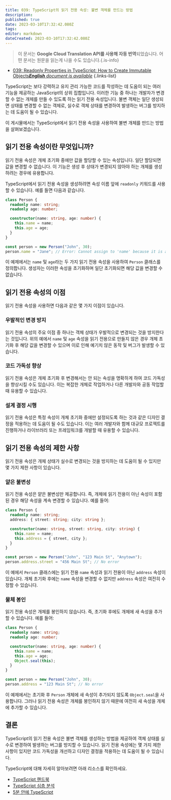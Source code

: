 ```yaml
---
title: 039: TypeScript의 읽기 전용 속성: 불변 객체를 만드는 방법
description: 
published: true
date: 2023-03-10T17:32:42.080Z
tags: 
editor: markdown
dateCreated: 2023-03-10T17:32:42.080Z
---
```


> 이 문서는 **Google Cloud Translation API를 사용해 자동 번역**되었습니다.
어떤 문서는 원문을 읽는게 나을 수도 있습니다.{.is-info}



- [039: Readonly Properties in TypeScript: How to Create Immutable Objects***English** document is available*](/en/Knowledge-base/TypeScript/Learning/039-readonly-properties-in-typescript-how-to-create-immutable-objects)
{.links-list}



TypeScript는 보다 강력하고 유지 관리 가능한 코드를 작성하는 데 도움이 되는 여러 기능을 제공하는 JavaScript의 상위 집합입니다. 이러한 기능 중 하나는 개발자가 변경할 수 없는 개체를 만들 수 있도록 하는 읽기 전용 속성입니다. 불변 객체는 일단 생성되면 상태를 변경할 수 없는 객체로, 실수로 객체 상태를 변경하여 발생하는 버그를 방지하는 데 도움이 될 수 있습니다.

이 게시물에서는 TypeScript에서 읽기 전용 속성을 사용하여 불변 개체를 만드는 방법을 살펴보겠습니다.

## 읽기 전용 속성이란 무엇입니까?

읽기 전용 속성은 개체 초기화 중에만 값을 할당할 수 있는 속성입니다. 일단 할당되면 값을 변경할 수 없습니다. 이 기능은 생성 후 상태가 변경되지 않아야 하는 개체를 생성하려는 경우에 유용합니다.

TypeScript에서 읽기 전용 속성을 생성하려면 속성 이름 앞에 `readonly` 키워드를 사용할 수 있습니다. 예를 들면 다음과 같습니다.

```typescript
class Person {
  readonly name: string;
  readonly age: number;

  constructor(name: string, age: number) {
    this.name = name;
    this.age = age;
  }
}

const person = new Person("John", 30);
person.name = "Jane"; // Error: Cannot assign to 'name' because it is a read-only property.
```

이 예제에서는 `name` 및 `age`라는 두 가지 읽기 전용 속성을 사용하여 `Person` 클래스를 정의합니다. 생성자는 이러한 속성을 초기화하며 일단 초기화되면 해당 값을 변경할 수 없습니다.

## 읽기 전용 속성의 이점

읽기 전용 속성을 사용하면 다음과 같은 몇 가지 이점이 있습니다.

### 우발적인 변경 방지

읽기 전용 속성의 주요 이점 중 하나는 객체 상태가 우발적으로 변경되는 것을 방지한다는 것입니다. 위의 예에서 `name` 및 `age` 속성을 읽기 전용으로 만들지 않은 경우 개체 초기화 후 해당 값을 변경할 수 있으며 이로 인해 예기치 않은 동작 및 버그가 발생할 수 있습니다.

### 코드 가독성 향상

읽기 전용 속성은 개체 초기화 후 변경해서는 안 되는 속성을 명확하게 하여 코드 가독성을 향상시킬 수도 있습니다. 이는 복잡한 개체로 작업하거나 다른 개발자와 공동 작업할 때 유용할 수 있습니다.

### 설계 결정 시행

읽기 전용 속성은 특정 속성이 개체 초기화 중에만 설정되도록 하는 것과 같은 디자인 결정을 적용하는 데 도움이 될 수도 있습니다. 이는 여러 개발자와 함께 대규모 프로젝트를 진행하거나 라이브러리 또는 프레임워크를 개발할 때 유용할 수 있습니다.

## 읽기 전용 속성의 제한 사항

읽기 전용 속성은 개체 상태가 실수로 변경되는 것을 방지하는 데 도움이 될 수 있지만 몇 가지 제한 사항이 있습니다.

### 얕은 불변성

읽기 전용 속성은 얕은 불변성만 제공합니다. 즉, 개체에 읽기 전용이 아닌 속성이 포함된 경우 해당 속성을 계속 변경할 수 있습니다. 예를 들어:

```typescript
class Person {
  readonly name: string;
  address: { street: string; city: string };

  constructor(name: string, street: string, city: string) {
    this.name = name;
    this.address = { street, city };
  }
}

const person = new Person("John", "123 Main St", "Anytown");
person.address.street = "456 Main St"; // No error
```

이 예에서 `Person` 클래스에는 읽기 전용 `name` 속성과 읽기 전용이 아닌 `address` 속성이 있습니다. 개체 초기화 후에는 `name` 속성을 변경할 수 없지만 `address` 속성은 여전히 수정할 수 있습니다.

### 물체 봉인

읽기 전용 속성은 개체를 봉인하지 않습니다. 즉, 초기화 후에도 개체에 새 속성을 추가할 수 있습니다. 예를 들어:

```typescript
class Person {
  readonly name: string;
  readonly age: number;

  constructor(name: string, age: number) {
    this.name = name;
    this.age = age;
    Object.seal(this);
  }
}

const person = new Person("John", 30);
person.address = "123 Main St"; // No error
```

이 예제에서는 초기화 후 `Person` 개체에 새 속성이 추가되지 않도록 `Object.seal`을 사용합니다. 그러나 읽기 전용 속성은 개체를 봉인하지 않기 때문에 여전히 새 속성을 개체에 추가할 수 있습니다.

## 결론

TypeScript의 읽기 전용 속성은 불변 객체를 생성하는 방법을 제공하여 객체 상태를 실수로 변경하여 발생하는 버그를 방지할 수 있습니다. 읽기 전용 속성에는 몇 가지 제한 사항이 있지만 코드 가독성을 개선하고 디자인 결정을 적용하는 데 도움이 될 수 있습니다.

TypeScript에 대해 자세히 알아보려면 아래 리소스를 확인하세요.

- [TypeScript 핸드북](https://www.typescriptlang.org/docs/handbook/intro.html)
- [TypeScript 심층 분석](https://basarat.gitbook.io/typescript/)
- [5분 안에 TypeScript](https://www.typescriptlang.org/docs/handbook/typescript-in-5-minutes.html)